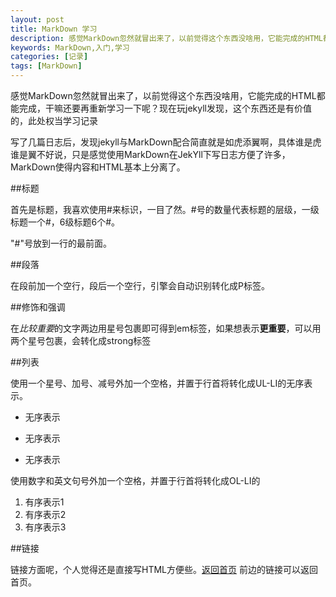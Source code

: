 ```yaml
---
layout: post
title: MarkDown 学习
description: 感觉MarkDown忽然就冒出来了，以前觉得这个东西没啥用，它能完成的HTML都能完成，干嘛还要再重新学习一下呢？现在玩jekyll发现，这个东西还是有价值的，此处权当学习记录
keywords: MarkDown,入门,学习
categories: [记录]
tags: [MarkDown]
---
```


感觉MarkDown忽然就冒出来了，以前觉得这个东西没啥用，它能完成的HTML都能完成，干嘛还要再重新学习一下呢？现在玩jekyll发现，这个东西还是有价值的，此处权当学习记录

写了几篇日志后，发现jekyll与MarkDown配合简直就是如虎添翼啊，具体谁是虎谁是翼不好说，只是感觉使用MarkDown在JekYll下写日志方便了许多，MarkDown使得内容和HTML基本上分离了。

##标题

首先是标题，我喜欢使用#来标识，一目了然。#号的数量代表标题的层级，一级标题一个#，6级标题6个#。

"#"号放到一行的最前面。

##段落

在段前加一个空行，段后一个空行，引擎会自动识别转化成P标签。

##修饰和强调

在*比较重要*的文字两边用星号包裹即可得到em标签，如果想表示**更重要**，可以用两个星号包裹，会转化成strong标签

##列表

使用一个星号、加号、减号外加一个空格，并置于行首将转化成UL-LI的无序表示。

* 无序表示
+ 无序表示
- 无序表示

使用数字和英文句号外加一个空格，并置于行首将转化成OL-LI的

1. 有序表示1
2. 有序表示2
3. 有序表示3

##链接

链接方面呢，个人觉得还是直接写HTML方便些。<a href="/">返回首页</a> 前边的链接可以返回首页。